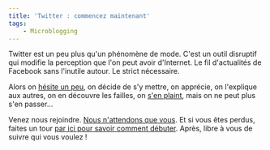 ```yaml
---
title: 'Twitter : commencez maintenant'
tags:
    - Microblogging
---
```


Twitter est un peu plus qu'un phénomène de mode. C'est un outil disruptif qui
modifie la perception que l'on peut avoir d'Internet. Le fil d'actualités de
Facebook sans l'inutile autour. Le strict nécessaire.

<!-- more -->

Alors on
[hésite un peu](/notes/2007-11-twitter-or-not-twitter-that-is-the-blogger-question/),
on décide de s'y mettre, on apprécie, on l'explique aux autres, on en découvre
les failles, on [s'en plaint](/notes/2009-02-twitter-ce-megaphone/), mais on ne
peut plus s'en passer…

Venez nous rejoindre. [Nous n'attendons que vous](https://twitter.com/). Et si
vous êtes perdus, faites un tour
[par ici pour savoir comment débuter](http://www.aspectgeek.com/tech/twitter).
Après, libre à vous de suivre qui vous voulez !
